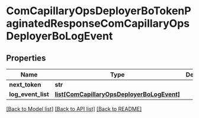 # ComCapillaryOpsDeployerBoTokenPaginatedResponseComCapillaryOpsDeployerBoLogEvent

## Properties
Name | Type | Description | Notes
------------ | ------------- | ------------- | -------------
**next_token** | **str** |  | [optional] 
**log_event_list** | [**list[ComCapillaryOpsDeployerBoLogEvent]**](ComCapillaryOpsDeployerBoLogEvent.md) |  | [optional] 

[[Back to Model list]](../README.md#documentation-for-models) [[Back to API list]](../README.md#documentation-for-api-endpoints) [[Back to README]](../README.md)

